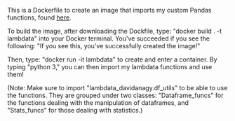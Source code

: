 This is a Dockerfile to create an image that imports my custom Pandas functions, found [here](https://test.pypi.org/project/lambdata-davidanagy/).

To build the image, after downloading the Dockfile, type:
"docker build . -t lambdata"
into your Docker terminal. You've succeeded if you see the following:
"If you see this, you've successfully created the image!"

Then, type:
"docker run -it lambdata"
to create and enter a container. By typing "python 3," you can then
import my lambdata functions and use them!

(Note: Make sure to import "lambdata_davidanagy.df_utils" to be able
to use the functions. They are grouped under two classes:
"Dataframe_funcs" for the functions dealing with the manipulation
of dataframes, and "Stats_funcs" for those dealing with statistics.)